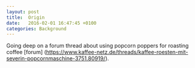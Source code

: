 ```yaml
---
layout: post
title:  Origin
date:   2016-02-01 16:47:45 +0100
categories: Background
---
```


Going deep on a forum thread about using popcorn poppers for roasting coffee [forum] (https://www.kaffee-netz.de/threads/kaffee-roesten-mit-severin-popcornmaschine-3751.80919/).
